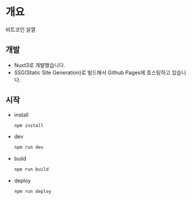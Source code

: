 # 개요
비트코인 살껄

## 개발
* Nuxt3로 개발했습니다.
* SSG(Static Site Generation)로 빌드해서 Github Pages에 호스팅하고 있습니다.

## 시작
* install
    ```bash
    npm install
    ```
* dev
    ```bash
    npm run dev
    ```
* build
    ```bash
    npm run build
    ```
* deploy
    ```bash
    npm run deploy
    ```

